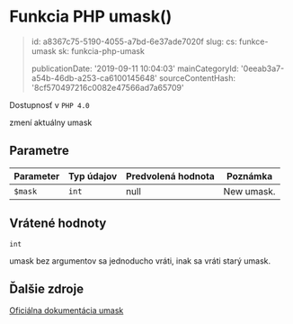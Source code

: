 Funkcia PHP umask()
===================

> id: a8367c75-5190-4055-a7bd-6e37ade7020f
> slug:
> 	cs: funkce-umask
> 	sk: funkcia-php-umask
> 
> publicationDate: '2019-09-11 10:04:03'
> mainCategoryId: '0eeab3a7-a54b-46db-a253-ca6100145648'
> sourceContentHash: '8cf570497216c0082e47566ad7a65709'

Dostupnosť v `PHP 4.0`

zmení aktuálny umask


Parametre
--------------

| Parameter | Typ údajov | Predvolená hodnota | Poznámka |
|-----|-----|-----|-----|
| `$mask` | `int` | null | New umask. |


Vrátené hodnoty
----------------

`int`

umask bez argumentov sa jednoducho vráti, inak sa vráti starý umask.

Ďalšie zdroje
------------

[Oficiálna dokumentácia umask](https://www.php.net/manual/en/function.umask.php)
